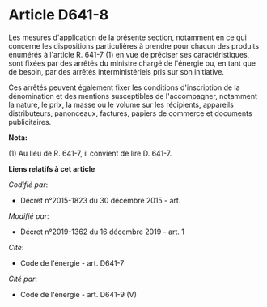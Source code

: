 # Article D641-8

Les mesures d'application de la présente section, notamment en ce qui concerne les dispositions particulières à prendre pour
chacun des produits énumérés à l'article R. 641-7 (1) en vue de préciser ses caractéristiques, sont fixées par des arrêtés du
ministre chargé de l'énergie ou, en tant que de besoin, par des arrêtés interministériels pris sur son initiative.

Ces arrêtés peuvent également fixer les conditions d'inscription de la dénomination et des mentions susceptibles de
l'accompagner, notamment la nature, le prix, la masse ou le volume sur les récipients, appareils distributeurs, panonceaux,
factures, papiers de commerce et documents publicitaires.

**Nota:**

(1) Au lieu de R. 641-7, il convient de lire D. 641-7.

**Liens relatifs à cet article**

_Codifié par_:

  - Décret n°2015-1823 du 30 décembre 2015 - art.

_Modifié par_:

  - Décret n°2019-1362 du 16 décembre 2019 - art. 1

_Cite_:

  - Code de l'énergie - art. D641-7

_Cité par_:

  - Code de l'énergie - art. D641-9 (V)
